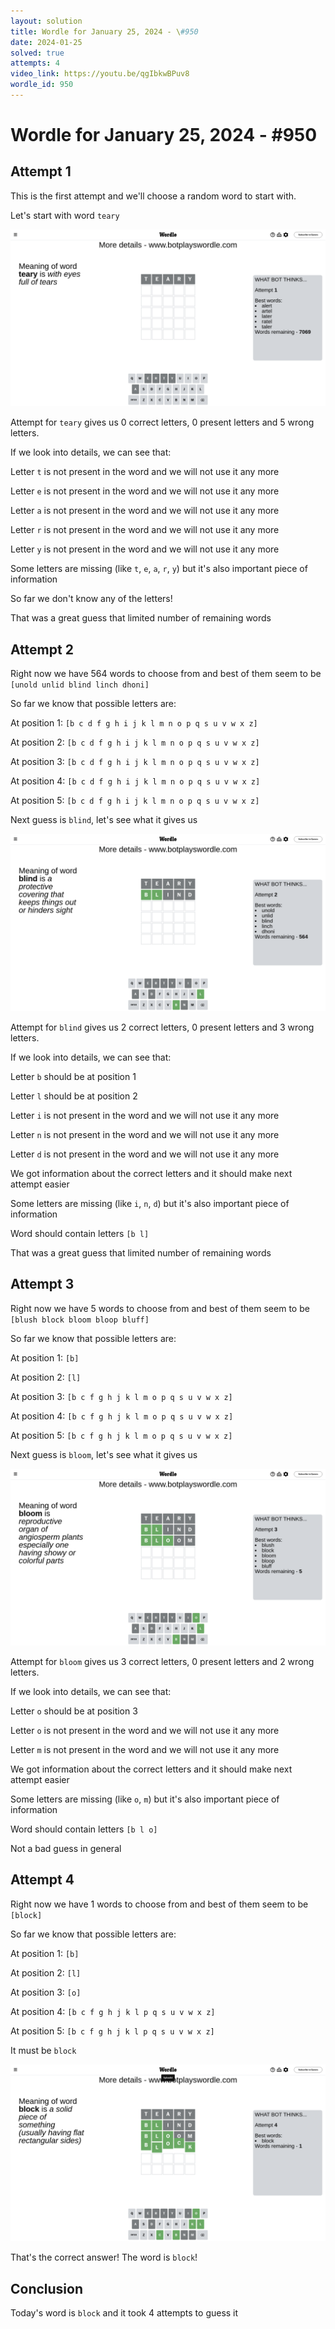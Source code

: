 ```yaml
---
layout: solution
title: Wordle for January 25, 2024 - \#950
date: 2024-01-25
solved: true
attempts: 4
video_link: https://youtu.be/qgIbkwBPuv8
wordle_id: 950
---
```


# Wordle for January 25, 2024 - \#950

## Attempt 1

This is the first attempt and we'll choose a random word to start with.

Let's start with word `teary`

![Attempt 1](2024-01-25/attempt-1.png)

Attempt for `teary` gives us 0 correct letters, 0 present letters and 5 wrong letters.

If we look into details, we can see that:

Letter `t` is not present in the word and we will not use it any more

Letter `e` is not present in the word and we will not use it any more

Letter `a` is not present in the word and we will not use it any more

Letter `r` is not present in the word and we will not use it any more

Letter `y` is not present in the word and we will not use it any more

Some letters are missing (like `t`, `e`, `a`, `r`, `y`) but it's also important piece of information

So far we don't know any of the letters!

That was a great guess that limited number of remaining words



## Attempt 2

Right now we have 564 words to choose from and best of them seem to be `[unold unlid blind linch dhoni]`

So far we know that possible letters are:

At position 1: `[b c d f g h i j k l m n o p q s u v w x z]`

At position 2: `[b c d f g h i j k l m n o p q s u v w x z]`

At position 3: `[b c d f g h i j k l m n o p q s u v w x z]`

At position 4: `[b c d f g h i j k l m n o p q s u v w x z]`

At position 5: `[b c d f g h i j k l m n o p q s u v w x z]`

Next guess is `blind`, let's see what it gives us

![Attempt 2](2024-01-25/attempt-2.png)

Attempt for `blind` gives us 2 correct letters, 0 present letters and 3 wrong letters.

If we look into details, we can see that:

Letter `b` should be at position 1

Letter `l` should be at position 2

Letter `i` is not present in the word and we will not use it any more

Letter `n` is not present in the word and we will not use it any more

Letter `d` is not present in the word and we will not use it any more

We got information about the correct letters and it should make next attempt easier

Some letters are missing (like `i`, `n`, `d`) but it's also important piece of information

Word should contain letters `[b l]`

That was a great guess that limited number of remaining words



## Attempt 3

Right now we have 5 words to choose from and best of them seem to be `[blush block bloom bloop bluff]`

So far we know that possible letters are:

At position 1: `[b]`

At position 2: `[l]`

At position 3: `[b c f g h j k l m o p q s u v w x z]`

At position 4: `[b c f g h j k l m o p q s u v w x z]`

At position 5: `[b c f g h j k l m o p q s u v w x z]`

Next guess is `bloom`, let's see what it gives us

![Attempt 3](2024-01-25/attempt-3.png)

Attempt for `bloom` gives us 3 correct letters, 0 present letters and 2 wrong letters.

If we look into details, we can see that:

Letter `o` should be at position 3

Letter `o` is not present in the word and we will not use it any more

Letter `m` is not present in the word and we will not use it any more

We got information about the correct letters and it should make next attempt easier

Some letters are missing (like `o`, `m`) but it's also important piece of information

Word should contain letters `[b l o]`

Not a bad guess in general



## Attempt 4

Right now we have 1 words to choose from and best of them seem to be `[block]`

So far we know that possible letters are:

At position 1: `[b]`

At position 2: `[l]`

At position 3: `[o]`

At position 4: `[b c f g h j k l p q s u v w x z]`

At position 5: `[b c f g h j k l p q s u v w x z]`

It must be `block`

![Attempt 4](2024-01-25/attempt-4.png)

That's the correct answer! The word is `block`!

## Conclusion

Today's word is `block` and it took 4 attempts to guess it

